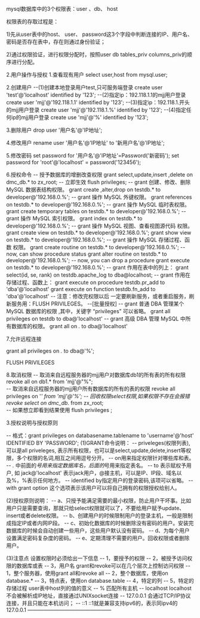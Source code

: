 mysql数据库中的3个权限表：user 、db、 host

权限表的存取过程是：

1)先从user表中的host、 user、 password这3个字段中判断连接的IP、用户名、密码是否存在表中，存在则通过身份验证；

2)通过权限验证，进行权限分配时，按照user db tables_priv columns_priv的顺序进行分配。

 

2.用户操作与授权
1.查看现有用户
select user,host from mysql.user;

2.创建用户 
--(1)创建本地登录用户test,只可服务端登录
create user 'test'@'localhost' identified by '123';
--(2)指定ip：192.118.1.1的mjj用户登录
create user 'mjj'@'192.118.1.1' identified by '123';
--(3)指定ip：192.118.1.开头的mjj用户登录
create user 'mjj'@'192.118.1.%' identified by '123';
--(4)指定任何ip的mjj用户登录 
create use 'mjj'@'%' identified by '123';

3.删除用户
drop user '用户名'@'IP地址';

4.修改用户
rename user '用户名'@'IP地址' to '新用户名'@'IP地址';

5.修改密码
set password for '用户名'@'IP地址'=Password('新密码');
set password for 'root'@'localhost' = password('123456');

6.授权命令 
-- 授予数据库的增删改查权限
grant select,update,insert ,delete on dmc_db.* to  zx_root;
-- 立即生效 
flush  privileges;
-- grant 创建、修改、删除 MySQL 数据表结构权限。
grant create ,alter,drop on testdb.* to developer@'192.168.0.%';
-- grant 操作 MySQL 外键权限。
grant references on testdb.* to developer@'192.168.0.%';
-- grant 操作 MySQL 临时表权限。
grant create temporary tables on testdb.* to developer@'192.168.0.%';
-- grant 操作 MySQL 索引权限。
grant index on testdb.* to developer@'192.168.0.%';
-- grant 操作 MySQL 视图、查看视图源代码 权限。
grant create view on testdb.* to developer@'192.168.0.%';
grant show view on testdb.* to developer@'192.168.0.%';
-- grant 操作 MySQL 存储过程、函数 权限。
grant create routine on testdb.* to developer@'192.168.0.%'; -- now, can show procedure status
grant alter routine on testdb.* to developer@'192.168.0.%'; -- now, you can drop a procedure
grant execute on testdb.* to developer@'192.168.0.%';
-- grant 作用在表中的列上：
grant select(id, se, rank) on testdb.apache_log to dba@localhost;
-- grant 作用在存储过程、函数上：
grant execute on procedure testdb.pr_add to 'dba'@'localhost'
grant execute on function testdb.fn_add to 'dba'@'localhost'
-- 注意：修改完权限以后 一定要刷新服务，或者重启服务，刷新服务用：FLUSH PRIVILEGES。
--[批量授权]
-- grant 普通 DBA 管理某个 MySQL 数据库的权限 ,其中，关键字 “privileges” 可以省略。
grant all privileges on testdb to dba@'localhost'
-- grant 高级 DBA 管理 MySQL 中所有数据库的权限。
grant all on *.* to dba@'localhost'

 

7.允许远程连接

grant all privileges on *.* to dba@'%';

FLUSH PRIVILEGES

 

8.取消权限
-- 取消来自远程服务器的mjj用户对数据库db1的所有表的所有权限
revoke all on db1.* from 'mjj'@"%";  
-- 取消来自远程服务器的mjj用户所有数据库的所有的表的权限
revoke all privileges on '*' from 'mjj'@'%';
-- 回收权限select权限,如果权限不存在会报错
revoke  select on dmc_db.*  from  zx_root;  
-- 如果想立即看到结果使用
flush  privileges ;


3.授权说明与授权原则

-- 格式：grant privileges on databasename.tablename to 'username'@'host' IDENTIFIED BY 'PASSWORD';
(1)GRANT命令说明：
-- priveleges(权限列表),可以是all priveleges, 表示所有权限，也可以是select,update,delete,insert等权限，多个权限的名词,相互之间用逗号分开。
-- on用来指定权限针对哪些库和表。
-- *.* 中前面的*号用来指定数据库名，后面的*号用来指定表名。
-- to 表示赋权予用户, 如 jack@'localhost' 表示jack用户，@接主机，可以是IP、IP段、域名以及%，%表示任何地方。
-- identified by指定用户的登录密码,该项可以省略。
-- with grant option 这个选项表示该用户可以将自己拥有的权限授权给别人。

(2)授权原则说明：
-- a、只授予能满足需要的最小权限，防止用户干坏事。比如用户只是需要查询，那就只给select权限就可以了，不要给用户赋予update、insert或者delete权限。
-- b、创建用户的时候限制用户的登录主机，一般是限制成指定IP或者内网IP段。
-- c、初始化数据库的时候删除没有密码的用户。安装完数据库的时候会自动创建一些用户，这些用户默认没有密码。
-- d、为每个用户设置满足密码复杂度的密码。
-- e、定期清理不需要的用户。回收权限或者删除用户。

(3)注意点 
设置权限时必须给出一下信息
-- 1，要授予的权限
-- 2，被授予访问权限的数据库或表
-- 3，用户名
grant和revoke可以在几个层次上控制访问权限
-- 1，整个服务器，使用grant all和revoke all
-- 2，整个数据库，使用on database.*
-- 3，特点表，使用on database.table
-- 4，特定的列
-- 5，特定的存储过程
user表中host列的值的意义
-- %              匹配所有主机
-- localhost      localhost不会被解析成IP地址，直接通过UNIXsocket连接
-- 127.0.0.1      会通过TCP/IP协议连接，并且只能在本机访问；
-- ::1            ::1就是兼容支持ipv6的，表示同ipv4的127.0.0.1
————————————————
